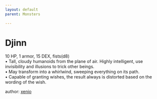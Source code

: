 ```yaml
---
layout: default
parent: Monsters
  
---
```

# Djinn
10 HP, 1 armor, 15 DEX, fists(d8)  
• Tall, cloudy humanoids from the plane of air.   Highly intelligent, use invisibility and illusions to trick other beings.  
• May transform into a whirlwind, sweeping everything on its path.  
• Capable of granting wishes, the result always is distorted based on the wording of the wish.  




author: [xenio](https://xenioinabottle.blogspot.com/2021/02/classic-monsters-for-cairnito-part-1.html)
